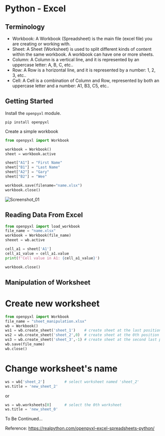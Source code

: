 # Python - Excel

## Terminology
- Workbook: A Workbook (Spreadsheet) is the main file (excel file) you are creating or working with.
- Sheet: A Sheet (Worksheet) is used to split different kinds of content within the same workbook. A workbook can have one or more sheets.
- Column: A Column is a vertical line, and it is represented by an uppercase letter: A, B, C, etc..
- Row: A Row is a horizontal line, and it is represented by a number: 1, 2, 3, etc..
- Cell: A Cell is a combination of Column and Row, represented by both an uppercase letter and a number: A1, B3, C5, etc..

## Getting Started 
Install the ```openpyxl``` module.
```console
pip install openpyxl
```

Create a simple workbook
```python
from openpyxl import Workbook

workbook = Workbook()
sheet = workbook.active

sheet["A1"] = "First Name"
sheet["B1"] = "Last Name"
sheet["A2"] = "Gary"
sheet["B2"] = "Wee"

workbook.save(filename="name.xlsx")
workbook.close()
```
![Screenshot_01](https://user-images.githubusercontent.com/51909547/182057199-70cfd4a8-f966-4fbc-9bbe-395c70a6383c.png)



## Reading Data From Excel

```python
from openpyxl import load_workbook
file_name = "name.xlsx"
workbook = Workbook(file_name)
sheeet = wb.active

cell_a1 = sheet['A1']
cell_a1_value = cell_a1.value
print(f'Cell value in A1: {cell_a1_value}')

workbook.close()
```

## Manipulation of Worksheet

# Create new worksheet
```python
from openpyxl import Workbook
file_name = "sheet_manipulation.xlsx"
wb = Workbook()
ws1 = wb.create_sheet('sheet_1')    # create sheet at the last position
ws2 = wb.create_sheet('sheet_2',0)  # create sheet at the 0th position
ws3 = wb.create_sheet('sheet_3',-1) # create sheet at the second last position
wb.save(file_name)
wb.close()
```

# Change worksheet's name
```python
ws = wb['sheet_2']         # select worksheet named 'sheet_2'
ws.title = 'new_sheet_2'   
```
or
```python
ws = wb.worksheets[0]      # select the 0th worksheet 
ws.title = 'new_sheet_0'
```


To Be Continued...

Reference: https://realpython.com/openpyxl-excel-spreadsheets-python/
